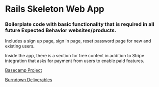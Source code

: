 # Rails Skeleton Web App
### Boilerplate code with basic functionality that is required in all future Expected Behavior websites/products.

Includes a sign up page, sign in page, reset password page for new and existing users.

Inside the app, there is a section for free content in addition to Stripe integration that asks for payment from users to enable paid features.

[Basecamp Project](https://3.basecamp.com/3093825/projects/33540023)

[Burndown Deliverables](https://app.projectburndown.com/teams/1/projects/194)
